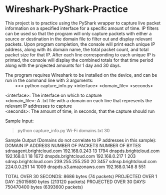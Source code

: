 # Wireshark-PyShark-Practice
This project is to practice using the PyShark wrapper to capture live packet information on a specified interface for a specific amount of time. IP filters can be used so that the program will only capture packets with either a source or destination in the domain file to filter out and display relevant packets. Upon program completion, the console will print each unique IP address, along with its domain name, the total packet count, and total packet size for that IP. After each line corresponding to each unique IP is printed, the console will display the combined totals for that time period along with the projected amounts for 1 day and 30 days.

The program requires Wireshark to be installed on the device, and can be run in the command line with 3 arguments:  
&nbsp;&nbsp;&nbsp;&nbsp;&nbsp;&nbsp;&nbsp;&nbsp;>>> python capture_info.py \<interface> \<domain_file> \<seconds>  

\<interface>: The interface on which to capture  
\<domain_file>: A .txt file with a domain on each line that represents the relevant IP addresses to capture  
\<seconds>: The amount of time, in seconds, that the capture should run

Sample Input:
>python capture_info.py Wi-Fi domains.txt 30

Sample Output (Domains do not correlate to IP addresses in this sample):
DOMAIN                                  IP ADDRESS               NUMBER OF PACKETS        NUMBER OF BYTES
sdnsagent.brightcloud.com               192.168.0.243            13                       1794
dnspds.brightcloud.com                  192.168.0.1              18                       1672
dnspds.brightcloud.com                  192.168.0.217            1                        203
sdnsp.brightcloud.com                   239.255.255.250          20                       3457
sdnsp.brightcloud.com                   224.0.0.251              14                       1009
dnspds.s3.amazonaws.com                 192.168.0.148            8                        551

TOTAL OVER 30 SECONDS:    8686 bytes (74 packets)
PROJECTED OVER 1 DAY:     25015680 bytes (213120 packets)
PROJECTED OVER 30 DAYS:   750470400 bytes (6393600 packets)
